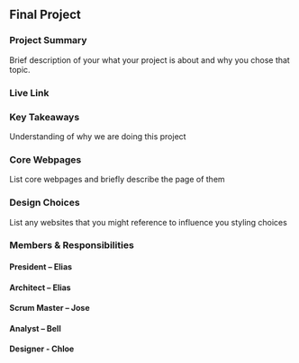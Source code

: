 ## Final Project

### Project Summary

Brief description of your what your project is about and why you chose that topic.

### Live Link

<!-- [Blog Page](https://{username}.github.io/{reponame}/homework-2) -->

### Key Takeaways

Understanding of why we are doing this project

### Core Webpages

List core webpages and briefly describe the page of them

### Design Choices

List any websites that you might reference to influence you styling choices

### Members & Responsibilities

#### President – Elias

#### Architect – Elias

#### Scrum Master – Jose

#### Analyst – Bell

#### Designer - Chloe
